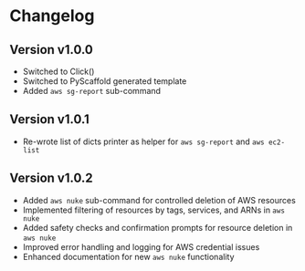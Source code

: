 # Changelog

## Version v1.0.0

* Switched to Click()
* Switched to PyScaffold generated template
* Added `aws sg-report` sub-command

## Version v1.0.1

* Re-wrote list of dicts printer as helper for `aws sg-report` and `aws ec2-list`

## Version v1.0.2

* Added `aws nuke` sub-command for controlled deletion of AWS resources
* Implemented filtering of resources by tags, services, and ARNs in `aws nuke`
* Added safety checks and confirmation prompts for resource deletion in `aws nuke`
* Improved error handling and logging for AWS credential issues
* Enhanced documentation for new `aws nuke` functionality
